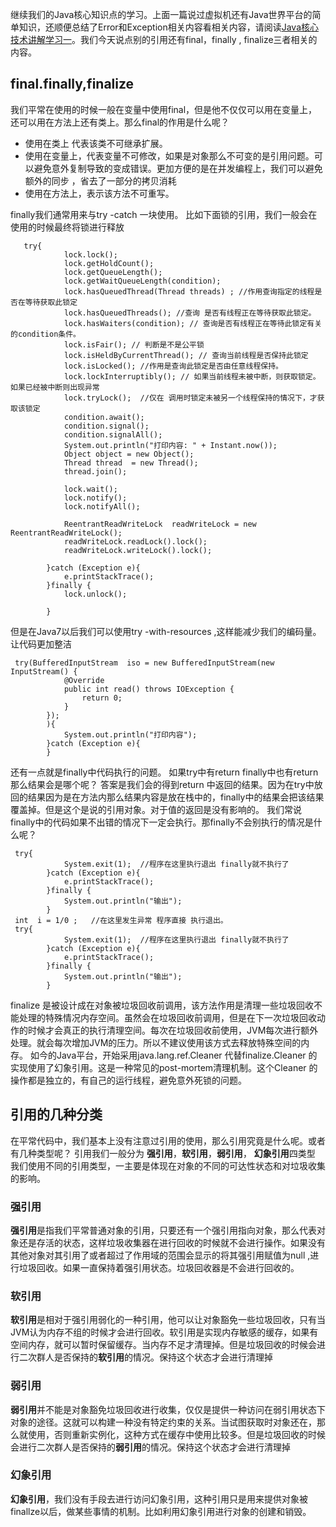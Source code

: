 继续我们的Java核心知识点的学习。上面一篇说过虚拟机还有Java世界平台的简单知识，还顺便总结了Error和Exception相关内容看相关内容，请阅读[Java核心技术讲解学习一](https://www.jianshu.com/p/dfbdd2074c74)。我们今天说点别的引用还有final，finally ,
finalize三者相关的内容。
## final.finally,finalize 
   我们平常在使用的时候一般在变量中使用final，但是他不仅仅可以用在变量上，还可以用在方法上还有类上。那么final的作用是什么呢？
  - 使用在类上 代表该类不可继承扩展。
  - 使用在变量上，代表变量不可修改，如果是对象那么不可变的是引用问题。可以避免意外复制导致的变成错误。更加方便的是在并发编程上，我们可以避免额外的同步 ，省去了一部分的拷贝消耗
  - 使用在方法上，表示该方法不可重写。


finally我们通常用来与try -catch 一块使用。 比如下面锁的引用，我们一般会在使用的时候最终将锁进行释放
```
   try{
            lock.lock();
            lock.getHoldCount();
            lock.getQueueLength();
            lock.getWaitQueueLength(condition);
            lock.hasQueuedThread(Thread threads) ; //作用查询指定的线程是否在等待获取此锁定
            lock.hasQueuedThreads(); //查询 是否有线程正在等待获取此锁定。
            lock.hasWaiters(condition); // 查询是否有线程正在等待此锁定有关的condition条件。
            lock.isFair(); // 判断是不是公平锁
            lock.isHeldByCurrentThread(); // 查询当前线程是否保持此锁定
            lock.isLocked(); //作用是查询此锁定是否由任意线程保持。
            lock.lockInterruptibly(); // 如果当前线程未被中断，则获取锁定。如果已经被中断则出现异常
            lock.tryLock();  //仅在 调用时锁定未被另一个线程保持的情况下，才获取该锁定
            condition.await();
            condition.signal();
            condition.signalAll();
            System.out.println("打印内容: " + Instant.now());
            Object object = new Object();
            Thread thread  = new Thread();
            thread.join();

            lock.wait();
            lock.notify();
            lock.notifyAll();

            ReentrantReadWriteLock  readWriteLock = new ReentrantReadWriteLock();
            readWriteLock.readLock().lock();
            readWriteLock.writeLock().lock();

        }catch (Exception e){
            e.printStackTrace();
        }finally {
            lock.unlock();

        }
```
但是在Java7以后我们可以使用try -with-resources ,这样能减少我们的编码量。让代码更加整洁
```
 try(BufferedInputStream  iso = new BufferedInputStream(new InputStream() {
            @Override
            public int read() throws IOException {
                return 0;
            }
        });
        ){
            System.out.println("打印内容");
        }catch (Exception e){
        }
```
还有一点就是finally中代码执行的问题。
如果try中有return finally中也有return 那么结果会是哪个呢？ 答案是我们会的得到return 中返回的结果。因为在try中放回的结果因为是在方法内那么结果内容是放在栈中的，finally中的结果会把该结果覆盖掉。但是这个是说的引用对象。对于值的返回是没有影响的。
我们常说finally中的代码如果不出错的情况下一定会执行。那finally不会别执行的情况是什么呢？
```
 try{
            System.exit(1);  //程序在这里执行退出 finally就不执行了
        }catch (Exception e){
            e.printStackTrace();
        }finally {
            System.out.println("输出");
        }
 int  i = 1/0 ;   //在这里发生异常 程序直接 执行退出。
 try{
            System.exit(1);  //程序在这里执行退出 finally就不执行了
        }catch (Exception e){
            e.printStackTrace();
        }finally {
            System.out.println("输出");
        }
```
finalize  是被设计成在对象被垃圾回收前调用，该方法作用是清理一些垃圾回收不能处理的特殊情况内存空间。虽然会在垃圾回收前调用，但是在下一次垃圾回收动作的时候才会真正的执行清理空间。每次在垃圾回收前使用，JVM每次进行额外处理。就会每次增加JVM的压力。所以不建议使用该方式去释放特殊空间的内存。
如今的Java平台，开始采用java.lang.ref.Cleaner 代替finalize.Cleaner 的实现使用了幻象引用。这是一种常见的post-mortem清理机制。这个Cleaner 的操作都是独立的，有自己的运行线程，避免意外死锁的问题。
## 引用的几种分类
  在平常代码中，我们基本上没有注意过引用的使用，那么引用究竟是什么呢。或者有几种类型呢？
引用我们一般分为 **强引用**，**软引用**，**弱引用**，  **幻象引用**四类型
 我们使用不同的引用类型，一主要是体现在对象的不同的可达性状态和对垃圾收集的影响。
### 强引用  
   **强引用**是指我们平常普通对象的引用，只要还有一个强引用指向对象，那么代表对象还是存活的状态，这样垃圾收集器在进行回收的时候就不会进行操作。如果没有其他对象对其引用了或者超过了作用域的范围会显示的将其强引用赋值为null ,进行垃圾回收。如果一直保持着强引用状态。垃圾回收器是不会进行回收的。
### 软引用
   **软引用**是相对于强引用弱化的一种引用，他可以让对象豁免一些垃圾回收，只有当JVM认为内存不组的时候才会进行回收。软引用是实现内存敏感的缓存，如果有空间内存，就可以暂时保留缓存。当内存不足才清理掉。但是垃圾回收的时候会进行二次群人是否保持的**软引用**的情况。保持这个状态才会进行清理掉
### 弱引用
   **弱引用**并不能是对象豁免垃圾回收进行收集，仅仅是提供一种访问在弱引用状态下对象的途径。这就可以构建一种没有特定约束的关系。当试图获取时对象还在，那么就使用，否则重新实例化，这种方式在缓存中使用比较多。但是垃圾回收的时候会进行二次群人是否保持的**弱引用**的情况。保持这个状态才会进行清理掉
### 幻象引用
   **幻象引用**，我们没有手段去进行访问幻象引用，这种引用只是用来提供对象被finallze以后，做某些事情的机制。比如利用幻象引用进行对象的创建和销毁。

